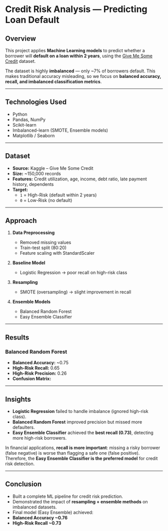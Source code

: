 # Credit Risk Analysis — Predicting Loan Default

## Overview
This project applies **Machine Learning models** to predict whether a borrower will **default on a loan within 2 years**, using the [Give Me Some Credit](https://www.kaggle.com/c/GiveMeSomeCredit) dataset.  

The dataset is highly **imbalanced** — only ~7% of borrowers default. This makes traditional accuracy misleading, so we focus on **balanced accuracy, recall, and imbalanced classification metrics**.

---

## Technologies Used
- Python  
- Pandas, NumPy  
- Scikit-learn  
- Imbalanced-learn (SMOTE, Ensemble models)  
- Matplotlib / Seaborn  

---

## Dataset
- **Source:** Kaggle – Give Me Some Credit  
- **Size:** ~150,000 records  
- **Features:** Credit utilization, age, income, debt ratio, late payment history, dependents  
- **Target:**  
  - `1` = High-Risk (default within 2 years)  
  - `0` = Low-Risk (no default)  

---

## Approach
1. **Data Preprocessing**
   - Removed missing values  
   - Train-test split (80:20)  
   - Feature scaling with StandardScaler  

2. **Baseline Model**
   - Logistic Regression → poor recall on high-risk class  

3. **Resampling**
   - SMOTE (oversampling) → slight improvement in recall  

4. **Ensemble Models**
   - Balanced Random Forest  
   - Easy Ensemble Classifier  

---

## Results

### Balanced Random Forest
- **Balanced Accuracy:** ~0.75  
- **High-Risk Recall:** 0.65  
- **High-Risk Precision:** 0.26  
- **Confusion Matrix:**



---

## Insights
- **Logistic Regression** failed to handle imbalance (ignored high-risk class).  
- **Balanced Random Forest** improved precision but missed more defaulters.  
- **Easy Ensemble Classifier** achieved the **best recall (0.73)**, detecting more high-risk borrowers.  

In financial applications, **recall is more important**: missing a risky borrower (false negative) is worse than flagging a safe one (false positive).  
Therefore, the **Easy Ensemble Classifier is the preferred model** for credit risk detection.  

---

## Conclusion
- Built a complete ML pipeline for credit risk prediction.  
- Demonstrated the impact of **resampling + ensemble methods** on imbalanced datasets.  
- Final model (Easy Ensemble) achieved:  
- **Balanced Accuracy ~0.76**  
- **High-Risk Recall ~0.73**  


